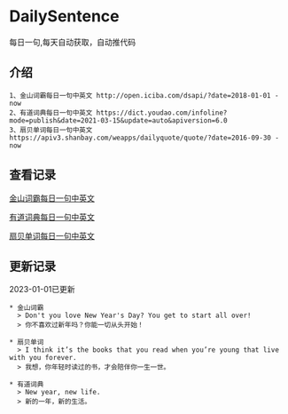 # DailySentence

每日一句,每天自动获取，自动推代码

## 介绍

```
1、金山词霸每日一句中英文 http://open.iciba.com/dsapi/?date=2018-01-01 - now
2、有道词典每日一句中英文 https://dict.youdao.com/infoline?mode=publish&date=2021-03-15&update=auto&apiversion=6.0
3、扇贝单词每日一句中英文 https://apiv3.shanbay.com/weapps/dailyquote/quote/?date=2016-09-30 - now
```

## 查看记录

[金山词霸每日一句中英文](./data/iciba/)

[有道词典每日一句中英文](./data/youdao/)

[扇贝单词每日一句中英文](./data/shanbay/)

## 更新记录
2023-01-01已更新 
```
* 金山词霸
  > Don't you love New Year's Day? You get to start all over!
  > 你不喜欢过新年吗？你能一切从头开始！

* 扇贝单词
  > I think it’s the books that you read when you’re young that live with you forever.
  > 我想，你年轻时读过的书，才会陪伴你一生一世。

* 有道词典
  > New year, new life.
  > 新的一年，新的生活。

```
